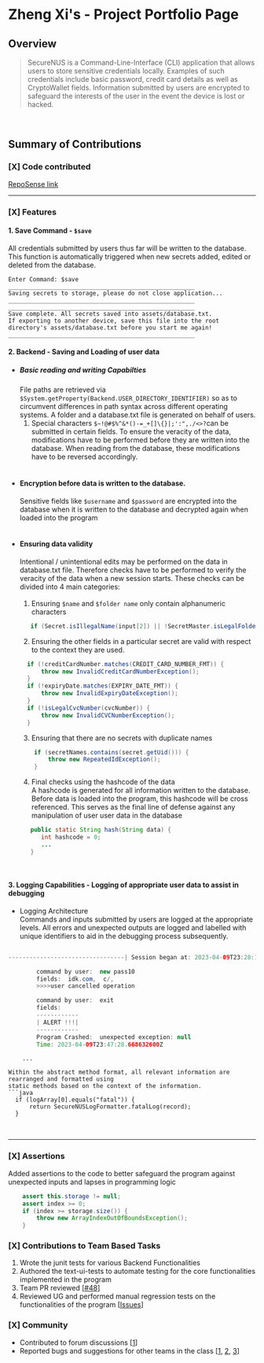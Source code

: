 # Zheng Xi's - Project Portfolio Page

## Overview
>SecureNUS is a Command-Line-Interface (CLI) application that allows users to store sensitive credentials locally.
Examples of such credentials include basic password, credit card details as well as CryptoWallet fields.
Information submitted by users are encrypted to safeguard the interests of the user in the event the device is lost
or hacked.

<br>

## Summary of Contributions
### [X] Code contributed
[RepoSense link](https://nus-cs2113-ay2223s2.github.io/tp-dashboard/?search=euzhengxi&breakdown=true)
<br>
***
### [X] Features <br>
#### 1. Save Command - `$save` <br>
All credentials submitted by users thus far will be written to the database. This function is automatically triggered 
when new secrets added, edited or deleted from the database.
```
Enter Command: $save
_____________________________________________________
Saving secrets to storage, please do not close application...
_____________________________________________________
_____________________________________________________
Save complete. All secrets saved into assets/database.txt.
If exporting to another device, save this file into the root directory's assets/database.txt before you start me again!
_____________________________________________________
```
#### 2. Backend - Saving and Loading of user data <br>

+ ##### Basic reading and writing Capabilties <br> 
  File paths are retrieved via `$System.getProperty(Backend.USER_DIRECTORY_IDENTIFIER)`
  so as to circumvent differences in path syntax across different operating systems. A folder and a database.txt file is
  generated on behalf of users.  
  1. Special characters `$~!@#$%^&*()-=_+[]\{}|;':",./<>?`can be submitted in certain fields. To ensure the veracity of 
  the data, modifications have to be performed before they are written into the database. When reading from the database, 
  these modifications have to be reversed accordingly.<br> <br>
+ #### Encryption before data is written to the database.
  Sensitive fields like `$username` and `$password` are encrypted into the database when it is written to the database and
  decrypted again when loaded into the program <br> <br>
+ #### Ensuring data validity<br> 
  Intentional / unintentional edits may be performed on the data in database.txt file. Therefore checks have to be
  performed to verify the veracity of the data when a new session starts. These checks can be divided into 4 main categories: <br> <br>
   1. Ensuring `$name` and  `$folder name` only contain alphanumeric characters
  ```java
     if (Secret.isIllegalName(input[2]) || !SecretMaster.isLegalFolderName(input[3]))
  ```
   2. Ensuring the other fields in a particular secret are valid with respect to the context they are used.
  ```java
    if (!creditCardNumber.matches(CREDIT_CARD_NUMBER_FMT)) {
        throw new InvalidCreditCardNumberException();
    }
    if (!expiryDate.matches(EXPIRY_DATE_FMT)) {
        throw new InvalidExpiryDateException();
    }
    if (!isLegalCvcNumber(cvcNumber)) {
        throw new InvalidCVCNumberException();
    }
  ``` 
   3. Ensuring that there are no secrets with duplicate names
  ```java
      if (secretNames.contains(secret.getUid())) {
          throw new RepeatedIdException();
      }
  ```
   4. Final checks using the hashcode of the data <br>
      A hashcode is generated for all information written to the database. Before data is loaded into the program,
      this hashcode will be cross referenced. This serves as the final line of defense against any manipulation of user
      user data in the database
  ```java
     public static String hash(String data) {
        int hashcode = 0;
        ...
     }
  ```
<br>

#### 3. Logging Capabilities - Logging of appropriate user data to assist in debugging 
- Logging Architecture <br>
  Commands and inputs submitted by users are logged at the appropriate levels. All errors and unexpected outputs are 
  logged and labelled with unique identifiers to aid in the debugging process subsequently. 
```java

---------------------------------| Session began at: 2023-04-09T23:28:12.788915800Z |-------------------------------------------------------------------| Session began at: 2023-04-09T23:29:18.053986200Z |-----------------------------------

        command by user:  new pass10
        fields:  idk.com,  c/,
        >>>>user cancelled operation

        command by user:  exit
        fields:
        ------------
        | ALERT !!!|
        ------------
        Program Crashed:  unexpected exception: null
        Time: 2023-04-09T23:47:28.668632600Z

```
        ...
  ```
Within the abstract method format, all relevant information are rearranged and formatted using
static methods based on the context of the information.
```java
    if (logArray[0].equals("fatal")) {
        return SecureNUSLogFormatter.fatalLog(record);
    }
```
<br>

***
### [X] Assertions <br>
Added assertions to the code to better safeguard the program against unexpected inputs and lapses in programming logic
``` java
    assert this.storage != null;
    assert index >= 0;
    if (index >= storage.size()) {
        throw new ArrayIndexOutOfBoundsException();
    } 
```

### [X] Contributions to Team Based Tasks <br>
1. Wrote the junit tests for various Backend Functionalities
2. Authored the text-ui-tests to automate testing for the core functionalities implemented in the program
3. Team PR reviewed [[#48](https://github.com/AY2223S2-CS2113-T15-2/tp/pull/48)]
4. Reviewed UG and performed manual regression tests on the functionalities of the program [[Issues](https://github.com/AY2223S2-CS2113-T15-2/tp/issues?q=is%3Aissue+author%3Aeuzhengxi+is%3Aclosed)]

### [X] Community

- Contributed to forum discussions [[1](https://github.com/nus-cs2113-AY2223S2/forum/issues/45)]
- Reported bugs and suggestions for other teams in the class [[1](https://github.com/nus-cs2113-AY2223S2/ip/pull/20/files/567e6fcf4d4be8fb7d3f6b8b456ad72597cf7388),
  [2](https://github.com/nus-cs2113-AY2223S2/ip/pull/114/files/2fa55392cbbbf776812bc0878ca9b4040edc5267),
  [3](https://github.com/euzhengxi/ped)]
